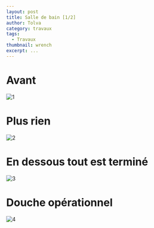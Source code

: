 ```yaml
---
layout: post
title: Salle de bain [1/2]
author: Tolva
category: travaux
tags:
  - Travaux
thumbnail: wrench
excerpt: ...
---
```


# Avant

![1](http://smur.free.fr/sites/2011/MaisonBockange/content/images/large/IMG_3863.jpg)

# Plus rien

![2](https://farm2.staticflickr.com/1944/44296654055_c1991e0b03_o.png)

# En dessous tout est terminé

![3](https://farm2.staticflickr.com/1923/45157665372_ab0a1ebf94_o.png)

# Douche opérationnel

![4](https://farm2.staticflickr.com/1951/44296636335_9b282590c5_o.png)
